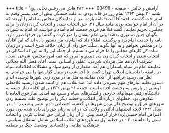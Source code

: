 +++
title = 'آرامش و چالش - صفحه - 00498'
+++
۴۸۲ هاش می رفس نجانی پنج شنبه ۲۰ بهمن ۱۳۶۲ تمام روز در خانه بودم. به علت خستگی بیش از حد، بیشتر وقتم به استراحت گذشت. احمدآقا آمدند؛ نامه یازده نفر از نمایندگان مجلس به امام را آوردند که در آن از امام خواسته بودند مانند سال ۴۱، حق انتخاب شدن و انتخاب کردن زنان را برای مجلس، تحریم نمایند . گفت قبلاً هم فردی خدمت امام آمده و خواسته که امام به شورای نگهبان چنین دستوری بدهند؛ ولی امام ایشان را منع کرده و گفته این حرفها ضرر دارد. نامه را خدمت امام برد و برگشت. اطلاع داد که امام به من دستور داده اند که این آقایان را در مجلس بخواهم و به آنها بگویم، سلب حق رأی از زنان، خلاف شرع است و در زمان شاه، کل کارهای مجلس را ما حرام می دانستیم، از جمله این را؛ نه این که اشکالی در انتخاب شدن و انتخاب کردن زن می دیدیم و امروز که همه امور مجلس، شرعی است، شرکت آنان هم مثل مردان، شرعی، عقلی و انسانی است. آقای فضل الله محلاتی نماینده امام در سپاه پاسداران هم آمد. مقداری از وضع سپاه و مشکلات اطلاعات سپاه در رابطه با دادستان انقلاب تهران گفت. تا آخر شب در منزل گزارشها را می خواندم. به نظر می رسید عراقیها از اعلان مقابله به مثل ما در مورد زدن شهرها ترسیده اند و دستور تخلیه انبارهای مهم بصره را داده اند؛ ضدانقلاب هم از کشته شدن ارتشبد غلامعلی اویسی در پاریس به وحشت افتاده است. جمعه ۲۱ بهمن ۱۳۶۲ برای اقامه نماز جمعه به دانشگاه رفتم. مهمانهای خارجی و لشکرهای سپاه و بسیج هم آمدند. نماز فوق العاده با شکوهی بود. خطبهای درباره آثار انقلاب و خطبه دیگر را در توضیح علت تصمیم زدن شهرهای عراق و توضیح علل نزدن شهرها در گذشته اختصاص دادم. عصر و شب را ۱ ـ در سال ۱۳۴۱ لایحه انجمنهای ایالتی و ولایتی که در آن به زنان حق رأی داده شده بود، مورد اعتراض امام خمینی(ره) قرار گرفت. پیش از آن زنان ایرانی حق انتخاب کردن و انتخاب شدن را نداشتند. ۲ - در خطبه اول دستاوردهای انقلاب اسلامی شامل استقلال سیاسی، فرهنگی، نظامی و اقتصادی، وضعیت جنگ در منطقه
